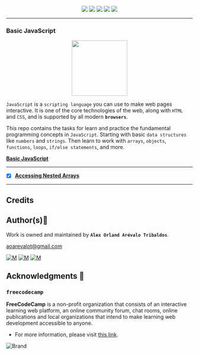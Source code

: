 <p align="center">
<img src="https://img.shields.io/badge/LINUX-darkgreen.svg"/>
<img src="https://img.shields.io/badge/Shell-ligthgreen.svg"/>
<img src="https://img.shields.io/badge/Emacs-purple.svg"/>
<img src="https://img.shields.io/badge/JavaScript-yellow.svg"/>
<img src="https://img.shields.io/badge/Markdown-black.svg"/><br>	
</p>

---
### Basic JavaScript

<p align="center">
  <img width="150"  
        src="https://upload.wikimedia.org/wikipedia/commons/thumb/9/99/Unofficial_JavaScript_logo_2.svg/2048px-Unofficial_JavaScript_logo_2.svg.png"
  >
</p>

`JavaScript` is a `scripting language` you can use to make web pages interactive. It is one of the core technologies of the web, along with `HTML` and `CSS`, and is supported by all modern **`browsers`**.

This repo contains the tasks for learn and practice the fundamental programming concepts in `JavaScript`. Starting with basic `data structures` like `numbers` and `strings`. Then learn to work with `arrays`, `objects`, `functions`, `loops`, `if/else statements`, and more.

**[Basic JavaScript](https://www.freecodecamp.org/learn/javascript-algorithms-and-data-structures/#basic-javascript)**

---

+ [x] **[Accessing Nested Arrays](https://github.com/Alexoat76/JavaScript_fcc/tree/main/basic_js/Accessing_Nested_Arrays)**

---
## Credits

## Author(s):blue_book:

Work is owned and maintained by **`Alex Orland Arévalo Tribaldos`**.

<aoarevalot@gmail.com>
	
[![M](https://upload.wikimedia.org/wikipedia/commons/thumb/9/91/Octicons-mark-github.svg/25px-Octicons-mark-github.svg.png)](https://github.com/Alexoat76)
[![M](https://upload.wikimedia.org/wikipedia/fr/thumb/c/c8/Twitter_Bird.svg/25px-Twitter_Bird.svg.png)](https://twitter.com/aoarevalot)
[![M](https://upload.wikimedia.org/wikipedia/commons/thumb/c/ca/LinkedIn_logo_initials.png/25px-LinkedIn_logo_initials.png)](https://www.linkedin.com/in/Alexoat76/)

## Acknowledgments :mega: 

### **`freecodecamp`**
	
**FreeCodeCamp** is a non-profit organization that consists of an interactive learning web platform, 
an online community forum, chat rooms, online publications and local organizations that 
intend to make learning web development accessible to anyone.

+ For more information, please visit [this link](https://www.freecodecamp.org/).

![Brand](https://upload.wikimedia.org/wikipedia/commons/f/fa/FreeCodeCamp_logo.svg)
